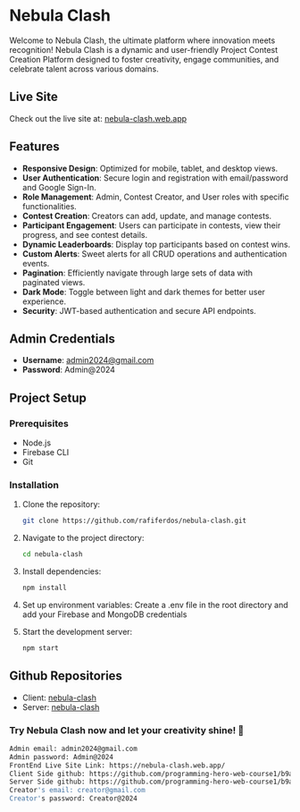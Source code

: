 # Nebula Clash

Welcome to Nebula Clash, the ultimate platform where innovation meets recognition! Nebula Clash is a dynamic and user-friendly Project Contest Creation Platform designed to foster creativity, engage communities, and celebrate talent across various domains.

## Live Site

Check out the live site at: [nebula-clash.web.app](https://nebula-clash.web.app)

## Features

- **Responsive Design**: Optimized for mobile, tablet, and desktop views.
- **User Authentication**: Secure login and registration with email/password and Google Sign-In.
- **Role Management**: Admin, Contest Creator, and User roles with specific functionalities.
- **Contest Creation**: Creators can add, update, and manage contests.
- **Participant Engagement**: Users can participate in contests, view their progress, and see contest details.
- **Dynamic Leaderboards**: Display top participants based on contest wins.
- **Custom Alerts**: Sweet alerts for all CRUD operations and authentication events.
- **Pagination**: Efficiently navigate through large sets of data with paginated views.
- **Dark Mode**: Toggle between light and dark themes for better user experience.
- **Security**: JWT-based authentication and secure API endpoints.

## Admin Credentials

- **Username**: admin2024@gmail.com
- **Password**: Admin@2024

## Project Setup

### Prerequisites

- Node.js
- Firebase CLI
- Git

### Installation

1. Clone the repository:
   ```sh
   git clone https://github.com/rafiferdos/nebula-clash.git

2. Navigate to the project directory:
   ```sh
   cd nebula-clash
3. Install dependencies:
    ```sh
    npm install

4. Set up environment variables:
Create a .env file in the root directory and add your Firebase and MongoDB credentials

5.  Start the development server:
    ```sh
    npm start

## Github Repositories
- Client: [nebula-clash](https://github.com/programming-hero-web-course1/b9a12-client-side-rafiferdos)
- Server: [nebula-clash](https://github.com/programming-hero-web-course1/b9a12-server-side-rafiferdos)

### Try Nebula Clash now and let your creativity shine! 🚀
```sh
Admin email: admin2024@gmail.com
Admin password: Admin@2024
FrontEnd Live Site Link: https://nebula-clash.web.app/
Client Side github: https://github.com/programming-hero-web-course1/b9a12-client-side-rafiferdos
Server Side github: https://github.com/programming-hero-web-course1/b9a12-server-side-rafiferdos
Creator's email: creator@gmail.com
Creator's password: Creator@2024